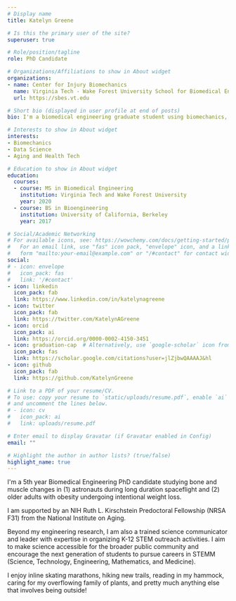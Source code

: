 ```yaml
---
# Display name
title: Katelyn Greene

# Is this the primary user of the site?
superuser: true

# Role/position/tagline
role: PhD Candidate

# Organizations/Affiliations to show in About widget
organizations:
- name: Center for Injury Biomechanics
  name: Virginia Tech - Wake Forest University School for Biomedical Engineering and Sciences
  url: https://sbes.vt.edu

# Short bio (displayed in user profile at end of posts)
bio: I'm a biomedical engineering graduate student using biomechanics, image analysis, and computational modeling to study bone and muscle changes. I'm passionate about helping others understand research and inspiring the next generation of young scientists.

# Interests to show in About widget
interests:
- Biomechanics
- Data Science
- Aging and Health Tech

# Education to show in About widget
education:
  courses:
  - course: MS in Biomedical Engineering
    institution: Virginia Tech and Wake Forest University
    year: 2020
  - course: BS in Bioengineering
    institution: University of California, Berkeley
    year: 2017

# Social/Academic Networking
# For available icons, see: https://wowchemy.com/docs/getting-started/page-builder/#icons
#   For an email link, use "fas" icon pack, "envelope" icon, and a link in the
#   form "mailto:your-email@example.com" or "/#contact" for contact widget.
social:
# - icon: envelope
#   icon_pack: fas
#   link: '/#contact'
- icon: linkedin
  icon_pack: fab
  link: https://www.linkedin.com/in/katelynagreene
- icon: twitter
  icon_pack: fab
  link: https://twitter.com/KatelynAGreene
- icon: orcid
  icon_pack: ai
  link: https://orcid.org/0000-0002-4150-3451
- icon: graduation-cap  # Alternatively, use `google-scholar` icon from `ai` icon pack
  icon_pack: fas
  link: https://scholar.google.com/citations?user=jlZjbwQAAAAJ&hl
- icon: github
  icon_pack: fab
  link: https://github.com/KatelynGreene

# Link to a PDF of your resume/CV.
# To use: copy your resume to `static/uploads/resume.pdf`, enable `ai` icons in `params.toml`, 
# and uncomment the lines below.
# - icon: cv
#   icon_pack: ai
#   link: uploads/resume.pdf

# Enter email to display Gravatar (if Gravatar enabled in Config)
email: ""

# Highlight the author in author lists? (true/false)
highlight_name: true
---
```


I'm a 5th year Biomedical Engineering PhD candidate studying bone and muscle changes in (1) astronauts during long duration spaceflight and (2) older adults with obesity undergoing intentional weight loss. 

I am supported by an NIH Ruth L. Kirschstein Predoctoral Fellowship (NRSA F31) from the National Institute on Aging. 

Beyond my engineering research, I am also a trained science communicator and leader with expertise in organizing K-12 STEM outreach activities. I aim to make science accessible for the broader public community and encourage the next generation of students to pursue careers in STEMM (Science, Technology, Engineering, Mathematics, and Medicine). 

I enjoy inline skating marathons, hiking new trails, reading in my hammock, caring for my overflowing family of plants, and pretty much anything else that involves being outside!

<!-- Include a link to download resume -->

<!-- {{< icon name="download" pack="fas" >}} Download my {{< staticref "uploads/demo_resume.pdf" "newtab" >}}resumé{{< /staticref >}}. -->

